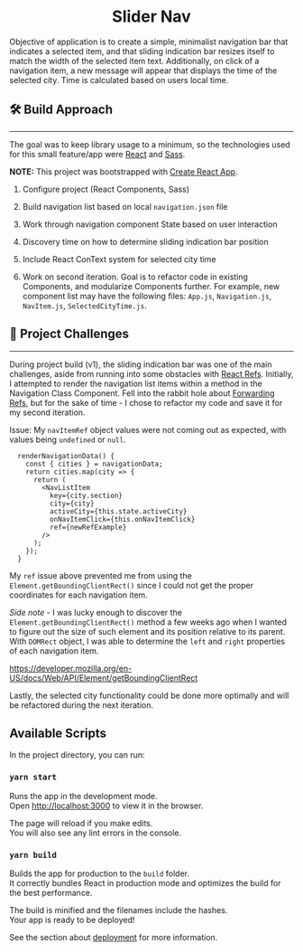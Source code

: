 <h1 align="center">
  Slider Nav
</h1>

Objective of application is to create a simple, minimalist navigation bar that indicates a selected item, and that sliding indication bar resizes itself to match the width of the selected item text. Additionally, on click of a navigation item, a new message will appear that displays the time of the selected city. Time is calculated based on users local time.

## 🛠 Build Approach

---

The goal was to keep library usage to a minimum, so the technologies used for this small feature/app were [React](https://github.com/facebook/react/) and [Sass](https://github.com/sass).

**NOTE:** This project was bootstrapped with [Create React App](https://github.com/facebook/create-react-app).

1. Configure project (React Components, Sass)

2. Build navigation list based on local `navigation.json` file

3. Work through navigation component State based on user interaction

4. Discovery time on how to determine sliding indication bar position

5. Include React ConText system for selected city time

6. Work on second iteration. Goal is to refactor code in existing Components, and modularize Components further. For example, new component list may have the following files: `App.js`, `Navigation.js`, `NavItem.js`, `SelectedCityTime.js`.

## 🤔 **Project Challenges**

---

During project build (v1), the sliding indication bar was one of the main challenges, aside from running into some obstacles with [React Refs](https://reactjs.org/docs/refs-and-the-dom.html). Initially, I attempted to render the navigation list items within a method in the Navigation Class Component. Fell into the rabbit hole about [Forwarding Refs](https://reactjs.org/docs/forwarding-refs.html), but for the sake of time - I chose to refactor my code and save it for my second iteration.

Issue: My `navItemRef` object values were not coming out as expected, with values being `undefined` or `null`.

```
  renderNavigationData() {
    const { cities } = navigationData;
    return cities.map(city => {
      return (
        <NavListItem
          key={city.section}
          city={city}
          activeCity={this.state.activeCity}
          onNavItemClick={this.onNavItemClick}
          ref={newRefExample}
        />
      );
    });
  }
```

My `ref` issue above prevented me from using the `Element.getBoundingClientRect()` since I could not get the proper coordinates for each navigation item.

_Side note_ - I was lucky enough to discover the `Element.getBoundingClientRect()` method a few weeks ago when I wanted to figure out the size of such element and its position relative to its parent. With `DOMRect` object, I was able to determine the `left` and `right` properties of each navigation item.

https://developer.mozilla.org/en-US/docs/Web/API/Element/getBoundingClientRect

Lastly, the selected city functionality could be done more optimally and will be refactored during the next iteration.

## Available Scripts

In the project directory, you can run:

### `yarn start`

Runs the app in the development mode.<br />
Open [http://localhost:3000](http://localhost:3000) to view it in the browser.

The page will reload if you make edits.<br />
You will also see any lint errors in the console.

### `yarn build`

Builds the app for production to the `build` folder.<br />
It correctly bundles React in production mode and optimizes the build for the best performance.

The build is minified and the filenames include the hashes.<br />
Your app is ready to be deployed!

See the section about [deployment](https://facebook.github.io/create-react-app/docs/deployment) for more information.
